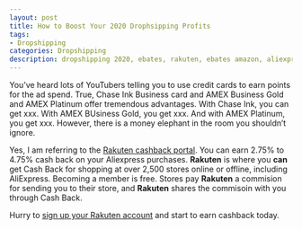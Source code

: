 ```yaml
---
layout: post
title: How to Boost Your 2020 Drophsipping Profits
tags:
- Dropshipping
categories: Dropshipping
description: dropshipping 2020, ebates, rakuten, ebates amazon, aliexpress, alibaba, dropshipping
---
```


You’ve heard lots of YouTubers telling you to use credit cards to earn points for the ad spend. True, Chase Ink Business card and AMEX Business Gold and AMEX Platinum offer tremendous advantages. With Chase Ink, you can get xxx. With AMEX BUsiness Gold, you get xxx. And with AMEX Platinum, you get xxx. However, there is a money elephant in the room you shouldn’t ignore. 

Yes, I am referring to the [Rakuten cashback portal](http://bit.ly/34Z11xT). You can earn 2.75% to 4.75% cash back on your Aliexpress purchases. **Rakuten** is where you **can** get Cash Back for shopping at over 2,500 stores online or offline, including AliExpress. Becoming a member is free. Stores pay **Rakuten** a commision for sending you to their store, and **Rakuten** shares the commisoin with you through Cash Back. 

Hurry to [sign up your Rakuten account](http://bit.ly/34Z11xT) and start to earn cashback today. 